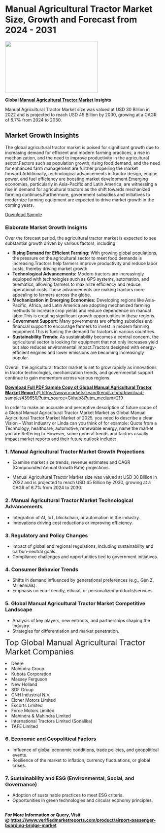<H1>Manual Agricultural Tractor Market Size, Growth and Forecast from 2024 - 2031</H1><img class="aligncenter size-medium wp-image-584254" src="https://thirdeyenews.in/wp-content/uploads/2024/09/Global-Market-Research-300x168.jpeg" alt="" width="300" height="168" /><p><strong>Global&nbsp;<a href="https://www.marketsizeandtrends.com/download-sample/439650/?utm_source=Github8j?utm_medium=219">Manual Agricultural Tractor Market</a> Insights</strong></p><p>Manual Agricultural Tractor Market size was valued at USD 30 Billion in 2022 and is projected to reach USD 45 Billion by 2030, growing at a CAGR of 6.7% from 2024 to 2030.</p><p><h2>Market Growth Insights</h2> <p>The global agricultural tractor market is poised for significant growth due to increasing demand for efficient and modern farming practices, a rise in mechanization, and the need to improve productivity in the agricultural sector.Factors such as population growth, rising food demand, and the need for enhanced farm management are further propelling the market forward.Additionally, technological advancements in tractor design, engine power, and fuel efficiency are boosting market development.Emerging economies, particularly in Asia-Pacific and Latin America, are witnessing a rise in demand for agricultural tractors as the shift towards mechanized farming continues.Furthermore, government subsidies and initiatives to modernize farming equipment are expected to drive market growth in the coming years.</p> <p><a href="download_sample_link">Download Sample</a></p> <h3>Elaborate Market Growth Insights</h3> <p>Over the forecast period, the agricultural tractor market is expected to see substantial growth driven by various factors, including:</p> <ul> <li><strong>Rising Demand for Efficient Farming:</strong> With growing global populations, the pressure on the agricultural sector to meet food demands is increasing.Tractors help farmers improve productivity and reduce labor costs, thereby driving market growth.</li> <li><strong>Technological Advancements:</strong> Modern tractors are increasingly equipped with technologies such as GPS systems, automation, and telematics, allowing farmers to maximize efficiency and reduce operational costs.These advancements are making tractors more appealing to farmers across the globe.</li> <li><strong>Mechanization in Emerging Economies:</strong> Developing regions like Asia-Pacific, Africa, and Latin America are adopting mechanized farming methods to increase crop yields and reduce dependence on manual labor.This is creating significant growth opportunities in these regions.</li> <li><strong>Government Support:</strong> Many governments are offering subsidies and financial support to encourage farmers to invest in modern farming equipment.This is fueling the demand for tractors in various countries.</li> <li><strong>Sustainability Trends:</strong> As sustainability becomes a central concern, the agricultural sector is looking for equipment that not only increases yield but also reduces environmental impact.Tractors designed with energy-efficient engines and lower emissions are becoming increasingly popular.</li> </ul> <p>Overall, the agricultural tractor market is set to grow rapidly as innovations in tractor technologies, mechanization trends, and governmental support continue to gain momentum across various regions.</p> <p><a href="get_more_info_link"></p><p><span class=""><strong>Download Full PDF Sample Copy of Global Manual Agricultural Tractor Market Report</strong> @ <a href="https://www.marketsizeandtrends.com/download-sample/439650/?utm_source=Github8j?utm_medium=219" target="_blank">https://www.marketsizeandtrends.com/download-sample/439650/?utm_source=Github8j?utm_medium=219</a></span></p><p>In order to make an accurate and perceptive description of future scope of a Global&nbsp;Manual Agricultural Tractor Market Market as Global&nbsp;Manual Agricultural Tractor Market Market of 2025, you need to describe a clear Vision &ndash; What Industry or Linda can you think of for example: Quote from a Technology, healthcare, automotive, renewable energy, name the market you are Reffering to.However, some general trends and factors usually impact market reports and their future outlook include:</p><h3>1.&nbsp;<strong>Manual Agricultural Tractor Market Growth Projections</strong></h3><ul><li>Examine market size trends, revenue estimates and CAGR (Compounded Annual Growth Rate) projections.</li><li><p>Manual Agricultural Tractor Market size was valued at USD 30 Billion in 2022 and is projected to reach USD 45 Billion by 2030, growing at a CAGR of 6.7% from 2024 to 2030.</p></li></ul><h3>2.&nbsp;<strong>Manual Agricultural Tractor Market Technological Advancements</strong></h3><ul><li>Integration of AI, IoT, blockchain, or automation in the industry.</li><li>Innovations driving cost reductions or improving efficiency.</li></ul><h3>3.&nbsp;<strong>Regulatory and Policy Changes</strong></h3><ul><li>Impact of global and regional regulations, including sustainability and carbon-neutral goals.</li><li>Compliance challenges and opportunities tied to government initiatives.</li></ul><h3>4.&nbsp;<strong>Consumer Behavior Trends</strong></h3><ul><li>Shifts in demand influenced by generational preferences (e.g., Gen Z, Millennials).</li><li>Emphasis on eco-friendly, ethical, or personalized products/services.</li></ul><h3>5.&nbsp;<strong>Global Manual Agricultural Tractor Market Competitive Landscape</strong></h3><ul><li>Analysis of key players, new entrants, and partnerships shaping the industry.</li><li>Strategies for differentiation and market penetration.</li></ul><p data-pm-slice="1 1 []"><span style="color: inherit; font-family: inherit; font-size: 25px;">Top Global Manual Agricultural Tractor Market Companies</span></p><div class="" data-test-id=""><p><li>Deere</li><li> Mahindra Group</li><li> Kubota Corporation</li><li> Massey Ferguson</li><li> New Holland</li><li> SDF Group</li><li> CNH Industrial N.V.</li><li> Eicher Motors Limited</li><li> Escorts Limited</li><li> Force Motors Limited</li><li> Mahindra & Mahindra Limited</li><li> International Tractors Limited (Sonalika)</li><li> TAFE Limited</li></p></div><h3>6.&nbsp;<strong>Economic and Geopolitical Factors</strong></h3><ul><li>Influence of global economic conditions, trade policies, and geopolitical events.</li><li>Resilience of the market to inflation, currency fluctuations, or global crises.</li></ul><h3>7.&nbsp;<strong>Sustainability and ESG (Environmental, Social, and Governance)</strong></h3><ul><li>Adoption of sustainable practices to meet ESG criteria.</li><li>Opportunities in green technologies and circular economy principles.</li></ul><h2><strong style="font-size: 14px;">For More Information or Query, Visit @&nbsp;</strong><a style="background-color: #ffffff; font-size: 14px;" href="https://www.marketsizeandtrends.com/report/manual-agricultural-tractor-market/" target="_blank">https://www.verifiedmarketreports.com/product/airport-passenger-boarding-bridge-market</a></h2>